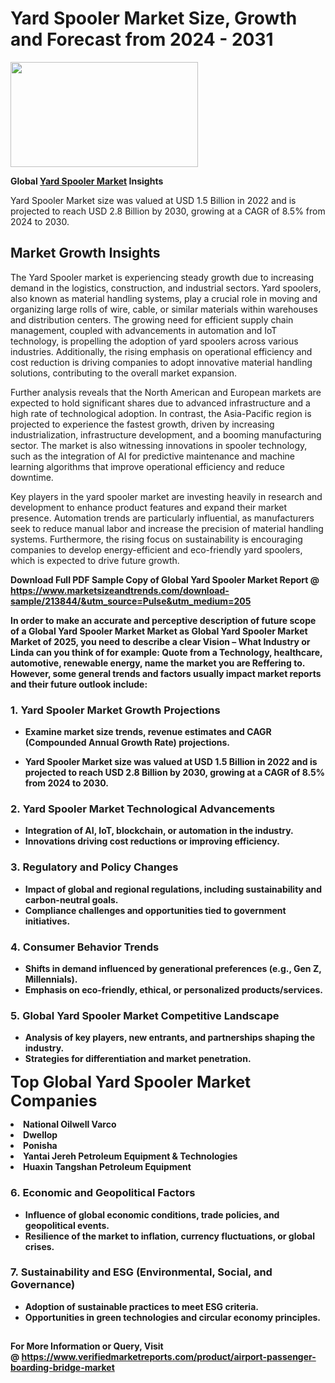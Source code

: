 <H1>Yard Spooler Market Size, Growth and Forecast from 2024 - 2031</H1><img class="aligncenter size-medium wp-image-584254" src="https://thirdeyenews.in/wp-content/uploads/2024/09/Global-Market-Research-300x168.jpeg" alt="" width="300" height="168" /><p><strong>Global&nbsp;<a href="https://www.marketsizeandtrends.com/download-sample/213844/&amp;utm_source=Pulse&amp;utm_medium=205">Yard Spooler Market</a> Insights</strong></p><p>Yard Spooler Market size was valued at USD 1.5 Billion in 2022 and is projected to reach USD 2.8 Billion by 2030, growing at a CAGR of 8.5% from 2024 to 2030.</p><p><h2>Market Growth Insights</h2> <p>The Yard Spooler market is experiencing steady growth due to increasing demand in the logistics, construction, and industrial sectors. Yard spoolers, also known as material handling systems, play a crucial role in moving and organizing large rolls of wire, cable, or similar materials within warehouses and distribution centers. The growing need for efficient supply chain management, coupled with advancements in automation and IoT technology, is propelling the adoption of yard spoolers across various industries. Additionally, the rising emphasis on operational efficiency and cost reduction is driving companies to adopt innovative material handling solutions, contributing to the overall market expansion.</p> <p><strong></strong></p> <p>Further analysis reveals that the North American and European markets are expected to hold significant shares due to advanced infrastructure and a high rate of technological adoption. In contrast, the Asia-Pacific region is projected to experience the fastest growth, driven by increasing industrialization, infrastructure development, and a booming manufacturing sector. The market is also witnessing innovations in spooler technology, such as the integration of AI for predictive maintenance and machine learning algorithms that improve operational efficiency and reduce downtime.</p> <p>Key players in the yard spooler market are investing heavily in research and development to enhance product features and expand their market presence. Automation trends are particularly influential, as manufacturers seek to reduce manual labor and increase the precision of material handling systems. Furthermore, the rising focus on sustainability is encouraging companies to develop energy-efficient and eco-friendly yard spoolers, which is expected to drive future growth.</p> <p><strong></p><p><span class=""><strong>Download Full PDF Sample Copy of Global Yard Spooler Market Report</strong> @ <a href="https://www.marketsizeandtrends.com/download-sample/213844/&amp;utm_source=Pulse&amp;utm_medium=205" target="_blank">https://www.marketsizeandtrends.com/download-sample/213844/&amp;utm_source=Pulse&amp;utm_medium=205</a></span></p><p>In order to make an accurate and perceptive description of future scope of a Global&nbsp;Yard Spooler Market Market as Global&nbsp;Yard Spooler Market Market of 2025, you need to describe a clear Vision &ndash; What Industry or Linda can you think of for example: Quote from a Technology, healthcare, automotive, renewable energy, name the market you are Reffering to. However, some general trends and factors usually impact market reports and their future outlook include:</p><h3>1.&nbsp;<strong>Yard Spooler Market Growth Projections</strong></h3><ul><li>Examine market size trends, revenue estimates and CAGR (Compounded Annual Growth Rate) projections.</li><li><p>Yard Spooler Market size was valued at USD 1.5 Billion in 2022 and is projected to reach USD 2.8 Billion by 2030, growing at a CAGR of 8.5% from 2024 to 2030.</p></li></ul><h3>2.&nbsp;<strong>Yard Spooler Market Technological Advancements</strong></h3><ul><li>Integration of AI, IoT, blockchain, or automation in the industry.</li><li>Innovations driving cost reductions or improving efficiency.</li></ul><h3>3.&nbsp;<strong>Regulatory and Policy Changes</strong></h3><ul><li>Impact of global and regional regulations, including sustainability and carbon-neutral goals.</li><li>Compliance challenges and opportunities tied to government initiatives.</li></ul><h3>4.&nbsp;<strong>Consumer Behavior Trends</strong></h3><ul><li>Shifts in demand influenced by generational preferences (e.g., Gen Z, Millennials).</li><li>Emphasis on eco-friendly, ethical, or personalized products/services.</li></ul><h3>5.&nbsp;<strong>Global Yard Spooler Market Competitive Landscape</strong></h3><ul><li>Analysis of key players, new entrants, and partnerships shaping the industry.</li><li>Strategies for differentiation and market penetration.</li></ul><p data-pm-slice="1 1 []"><span style="color: inherit; font-family: inherit; font-size: 25px;">Top Global Yard Spooler Market Companies</span></p><div class="" data-test-id=""><p><li>National Oilwell Varco</li><li> Dwellop</li><li> Ponisha</li><li> Yantai Jereh Petroleum Equipment & Technologies</li><li> Huaxin Tangshan Petroleum Equipment</li></p></div><h3>6.&nbsp;<strong>Economic and Geopolitical Factors</strong></h3><ul><li>Influence of global economic conditions, trade policies, and geopolitical events.</li><li>Resilience of the market to inflation, currency fluctuations, or global crises.</li></ul><h3>7.&nbsp;<strong>Sustainability and ESG (Environmental, Social, and Governance)</strong></h3><ul><li>Adoption of sustainable practices to meet ESG criteria.</li><li>Opportunities in green technologies and circular economy principles.</li></ul><h2><strong style="font-size: 14px;">For More Information or Query, Visit @&nbsp;</strong><a style="background-color: #ffffff; font-size: 14px;" href="https://www.marketsizeandtrends.com/report/yard-spooler-market/" target="_blank">https://www.verifiedmarketreports.com/product/airport-passenger-boarding-bridge-market</a></h2>

